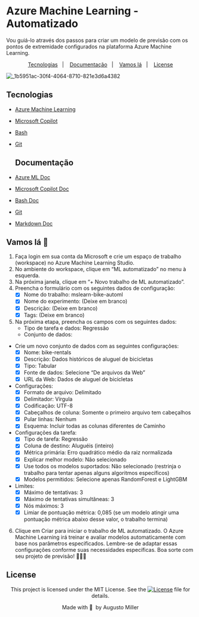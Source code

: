 # Azure Machine Learning - Automatizado
Vou guiá-lo através dos passos para criar um modelo de previsão com os pontos de extremidade configurados na plataforma Azure Machine Learning.

 <p align="center">
  <a href="#Tecnologias">Tecnologias</a>&nbsp;&nbsp;&nbsp;|&nbsp;&nbsp;&nbsp;
  <a href="#Documentação">Documentação</a>&nbsp;&nbsp;&nbsp;|&nbsp;&nbsp;&nbsp;
  <a href="#Vamos lá">Vamos lá</a>&nbsp;&nbsp;&nbsp;|&nbsp;&nbsp;&nbsp;
  <a href="#License">License</a>
</p>

![_1b5951ac-30f4-4064-8710-821e3d6a4382](https://github.com/augustomiller/ML_Azure_automated/assets/990877/7d2b8976-e462-4311-9af1-2240998715c1)

## Tecnologias

- [Azure Machine Learning](https://azure.microsoft.com/pt-br/free/machine-learning/search/?ef_id=_k_6cd5b45a590d1bb5cc07d1835eb85881_k_&OCID=AIDcmmzmnb0182_SEM__k_6cd5b45a590d1bb5cc07d1835eb85881_k_&msclkid=6cd5b45a590d1bb5cc07d1835eb85881)
- [Microsoft Copilot](https://copilot.microsoft.com/)
- [Bash](https://www.gnu.org/software/bash/)
- [Git](https://git-scm.com/)

  ## Documentação

- [Azure ML Doc](https://learn.microsoft.com/en-us/azure/machine-learning/?view=azureml-api-2)
- [Microsoft Copilot Doc](https://learn.microsoft.com/en-us/microsoft-copilot-studio/)
- [Bash Doc](https://www.gnu.org/software/bash/manual/bash.html)
- [Git](https://git-scm.com/doc)
- [Markdown Doc](https://google.github.io/styleguide/docguide/style.html)

## Vamos lá 🚀

1. Faça login em sua conta da Microsoft e crie um espaço de trabalho (workspace) no Azure Machine Learning Studio.
2. No ambiente do workspace, clique em “ML automatizado” no menu à esquerda.
3. Na próxima janela, clique em “+ Novo trabalho de ML automatizado”.
4. Preencha o formulário com os seguintes dados de configuração:
    - [x] Nome do trabalho: mslearn-bike-automl
    - [x] Nome do experimento: (Deixe em branco)
    - [x] Descrição: (Deixe em branco)
    - [x] Tags: (Deixe em branco)
5. Na próxima etapa, preencha os campos com os seguintes dados:
    - Tipo de tarefa e dados: Regressão
    - Conjunto de dados:
  - Crie um novo conjunto de dados com as seguintes configurações:
    - [x] Nome: bike-rentals
    - [x] Descrição: Dados históricos de aluguel de bicicletas
    - [x] Tipo: Tabular
    - [x] Fonte de dados: Selecione “De arquivos da Web”
    - [x] URL da Web: Dados de aluguel de bicicletas
  - Configurações:
    - [x] Formato de arquivo: Delimitado
    - [x] Delimitador: Vírgula
    - [x] Codificação: UTF-8
    - [x] Cabeçalhos de coluna: Somente o primeiro arquivo tem cabeçalhos
    - [x] Pular linhas: Nenhum
    - [x] Esquema: Incluir todas as colunas diferentes de Caminho
  - Configurações da tarefa:
    - [x] Tipo de tarefa: Regressão
    - [x] Coluna de destino: Aluguéis (inteiro)
    - [x] Métrica primária: Erro quadrático médio da raiz normalizada
    - [x] Explicar melhor modelo: Não selecionado
    - [x] Use todos os modelos suportados: Não selecionado (restrinja o trabalho para tentar apenas alguns algoritmos específicos)
    - [x] Modelos permitidos: Selecione apenas RandomForest e LightGBM
  - Limites:
      - [x] Máximo de tentativas: 3
      - [x] Máximo de tentativas simultâneas: 3
      - [x] Nós máximos: 3
      - [x] Limiar de pontuação métrica: 0,085 (se um modelo atingir uma pontuação métrica abaixo desse valor, o trabalho termina)
6. Clique em Criar para iniciar o trabalho de ML automatizado. O Azure Machine Learning irá treinar e avaliar modelos automaticamente com base nos parâmetros especificados.
Lembre-se de adaptar essas configurações conforme suas necessidades específicas. Boa sorte com seu projeto de previsão! 🚴‍♂️🔮

## License

<div align="center">
  
<p>This project is licensed under the MIT License. See the
  <a href="https://mit-license.org/">
    <img src="https://img.shields.io/static/v1?label=license&message=MIT&color=5965E0&labelColor=121214" alt="License"></a> file for details.</p>
<p>Made with&nbsp;💙 &nbsp;by Augusto Miller</p>
  
<div>
